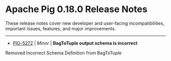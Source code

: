 
<!---
# Licensed to the Apache Software Foundation (ASF) under one
# or more contributor license agreements.  See the NOTICE file
# distributed with this work for additional information
# regarding copyright ownership.  The ASF licenses this file
# to you under the Apache License, Version 2.0 (the
# "License"); you may not use this file except in compliance
# with the License.  You may obtain a copy of the License at
#
#     http://www.apache.org/licenses/LICENSE-2.0
#
# Unless required by applicable law or agreed to in writing, software
# distributed under the License is distributed on an "AS IS" BASIS,
# WITHOUT WARRANTIES OR CONDITIONS OF ANY KIND, either express or implied.
# See the License for the specific language governing permissions and
# limitations under the License.
-->
# Apache Pig  0.18.0 Release Notes

These release notes cover new developer and user-facing incompatibilities, important issues, features, and major improvements.


---

* [PIG-5272](https://issues.apache.org/jira/browse/PIG-5272) | *Minor* | **BagToTuple output schema is incorrect**

Removed Incorrect Schema Definition from BagToTuple



